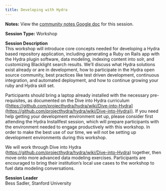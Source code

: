 ```yaml
---
title: Developing with Hydra
---
```


**Notes:** View the [community notes Google doc](https://docs.google.com/document/d/19BAYAMVVAEe-w5OWlEu_1ngKrPzZ7TAb-gVIFYEjVEA/ "Developing with Hydra - community notes") for this session.

**Session Type:** Workshop

**Session Description**  
This workshop will introduce core concepts needed for developing a Hydra based repository application, including generating a Ruby on Rails app with the Hydra plugin software, data modeling, indexing content into solr, and customizing Blacklight search results. We’ll discuss what Hydra solutions exist already or are in development, how to participate in the Hydra open source community, best practices like test driven development, continuous integration, and automated deployment, and how to continue growing your ruby and Hydra skill set.

Participants should bring a laptop already installed with the necessary pre-requisites, as documented on the Dive into Hydra curriculum ([https://github.com/projecthydra/hydra/wiki/Dive-into-Hydra](https://github.com/projecthydra/hydra/wiki/Dive-into-Hydra)). If you need help getting your development environment set up, please consider first attending the Hydra Installfest session, which will prepare participants with the environment needed to engage productively with this workshop. In order to make the best use of our time, we will not be setting up development environments during this workshop.

We will work through Dive into Hydra (https://github.com/projecthydra/hydra/wiki/Dive-into-Hydra) together, then move onto more advanced data modeling exercises. Participants are encouraged to bring their institution’s local use cases to the workshop to fuel data modeling conversations.

**Session Leader**  
Bess Sadler, Stanford University